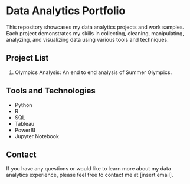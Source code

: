 # Data Analytics Portfolio

This repository showcases my data analytics projects and work samples. Each project demonstrates my skills in collecting, cleaning, manipulating, analyzing, and visualizing data using various tools and techniques.

## Project List

1. Olympics Analysis: An end to end analysis of Summer Olympics.

## Tools and Technologies

- Python
- R
- SQL
- Tableau
- PowerBI
- Jupyter Notebook

## Contact

If you have any questions or would like to learn more about my data analytics experience, please feel free to contact me at [insert email].
